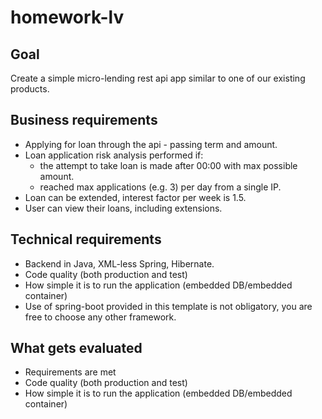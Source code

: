 # homework-lv

## Goal

Create a simple micro-lending rest api app similar to one of our existing products.

## Business requirements

- Applying for loan through the api - passing term and amount.
- Loan application risk analysis performed if:
    * the attempt to take loan is made after 00:00 with max possible amount.
    * reached max applications (e.g. 3) per day from a single IP.
- Loan can be extended, interest factor per week is 1.5.
- User can view their loans, including extensions.

## Technical requirements

- Backend in Java, XML-less Spring, Hibernate.
- Code quality (both production and test)
- How simple it is to run the application (embedded DB/embedded container)
- Use of spring-boot provided in this template is not obligatory, you are free to choose any other framework.

## What gets evaluated

- Requirements are met
- Code quality (both production and test)
- How simple it is to run the application (embedded DB/embedded container)